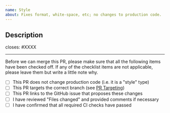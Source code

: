 ```yaml
---
name: Style 
about: Fixes format, white-space, etc; no changes to production code.
---
```


## Description

<!-- Add a description of the changes that this PR introduces and the files that
are the most critical to review. -->

closes: #XXXX

---

Before we can merge this PR, please make sure that all the following items have been
checked off. If any of the checklist items are not applicable, please leave them but
write a little note why.

- [ ] This PR does not change production code (i.e. it is a "style" type)
- [ ] This PR targets the correct branch (see [PR Targeting](https://github.com/cosmos/cosmos-sdk/blob/master/CONTRIBUTING.md#pr-targeting))
- [ ] This PR links to the GitHub issue that proposes these changes
- [ ] I have reviewed "Files changed" and provided comments if necessary
- [ ] I have confirmed that all required CI checks have passed